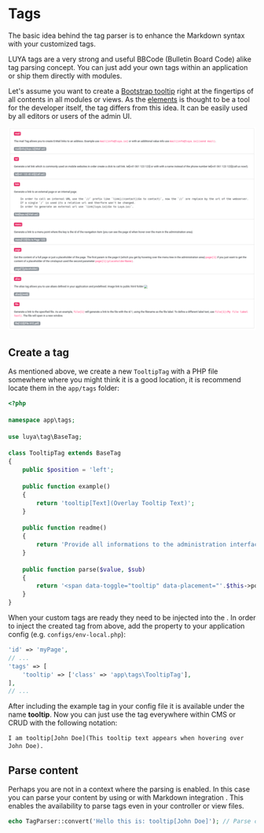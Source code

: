 # Tags

The basic idea behind the tag parser is to enhance the Markdown syntax with your customized tags.

LUYA tags are a very strong and useful BBCode (Bulletin Board Code) alike tag parsing concept. You can just add your own tags within an application or ship them directly with modules.

Let's assume you want to create a [Bootstrap tooltip](https://getbootstrap.com/javascript/#tooltips) right at the fingertips of all contents in all modules or views. 
As the [elements](/guide/concepts/elements) is thought to be a tool for the developer itself, the tag differs from this idea. It can be easily used by all editors or users of the admin UI.

![LUYA Tags](../img/tags.png "LUYA Tags")

## Create a tag

As mentioned above, we create a new `TooltipTag` with a PHP file somewhere where you might think it is a good location, it is recommend locate them in the `app/tags` folder:

```php
<?php

namespace app\tags;

use luya\tag\BaseTag;

class TooltipTag extends BaseTag
{
    public $position = 'left';
    
    public function example()
    {
        return 'tooltip[Text](Overlay Tooltip Text)'; 
    }
    
    public function readme()
    {
        return 'Provide all informations to the administration interface, as tags are listed under help section and are visible to all administration users.';
    }
    
    public function parse($value, $sub)
    {
        return '<span data-toggle="tooltip" data-placement="'.$this->position.'" title="'.$sub.'">'.$value.'</span><script>$(document).ready(function(){ $(\'[data-toggle="tooltip"]\').tooltip(); });</script>';
    }
}
```

When your custom tags are ready they need to be injected into the <class name="luya\TagParser" />. In order to inject the created tag from above, add the <class name="luya\traits\ApplicationTrait" prop="tags" /> property to your application config (e.g. `configs/env-local.php`):

```php
'id' => 'myPage',
// ...
'tags' => [
    'tooltip' => ['class' => 'app\tags\TooltipTag'],
],
// ...
```

After including the example tag in your config file it is available under the name **tooltip**. 
Now you can just use the tag everywhere within CMS or CRUD with the following notation:

```
I am tooltip[John Doe](This tooltip text appears when hovering over John Doe).
```

## Parse content

Perhaps you are not in a context where the parsing is enabled. In this case you can parse your content by using <class name="luya\TagParser" method="convert" /> or with Markdown integration <class name="luya\TagParser" method="convertWithMarkdown" />. This enables the availability to parse tags even in your controller or view files.

```php
echo TagParser::convert('Hello this is: tooltip[John Doe]'); // Parse content with tags
```
